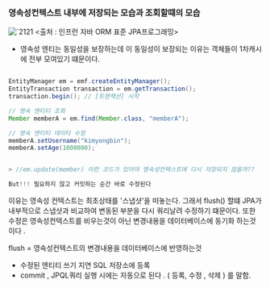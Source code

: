  
### 영속성컨텍스트 내부에 저장되는 모습과 조회할떄의 모습


![`2121](https://user-images.githubusercontent.com/99226598/182980014-3c31edc9-0001-430c-af70-d265bff9b295.PNG)
<출처 : 인프런 자바 ORM 표준 JPA프로그래밍>


- 영속성 엔티는 동일성을 보장하는데 이 동일성이 보장되는 이유는 객체들이 1차캐시에 전부 모여있기 떄문이다.


```java

EntityManager em = emf.createEntityManager();
EntityTransaction transaction = em.getTransaction();
transaction.begin(); // [트랜잭션] 시작

// 영속 엔티티 조회
Member memberA = em.find(Member.class, "memberA");

// 영속 엔티티 데이터 수정
memberA.setUsername("kimyongbin");
memberA.setAge(1000000);


> //em.update(member) 이런 코드가 있어야 영속성컨텍스트에 다시 저장되지 않을까??

But!!! 필요하지 않고 커밋하는 순간 바로 수정된다 
```

이유는 영속성 컨텍스트는 최초상태를 '스냅샷'을 떠놓는다.
그래서 flush() 할떄 JPA가 내부적으로 스냅샷과 비교하여 변동된 부분을 다시 쿼리날려 수정하기 떄문이다.
또한 수정은 영속성컨텍스트를 비우는것이 아닌 변경내용을 데이터베이스에 동기화 하는것이다 .

flush = 영속성컨텍스트의 변경내용을 데이터베이스에 반영하는것
- 수정된 엔티티 쓰기 지연 SQL 저장소에 등록
- commit , JPQL쿼리 실행 시에는 자동으로 된다 . ( 등록, 수정 , 삭제 ) 를 말함.

